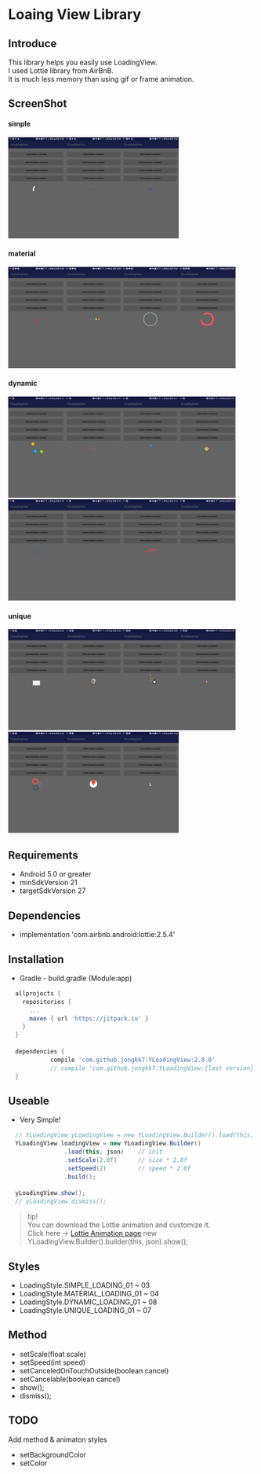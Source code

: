 # Loaing View Library

## Introduce
This library helps you easily use LoadingView.<br>
I used Lottie library from AirBnB.<br>
It is much less memory than using gif or frame animation.<br>

## ScreenShot
#### simple
<img src="/res/load_video/video_simple_01.gif" alt="Drawing" width= "23%"/><img src="/res/load_video/video_simple_02.gif" alt="Drawing" width= "23%"/><img src="/res/load_video/video_simple_03.gif" alt="Drawing" width= "23%"/>

#### material
<img src="/res/load_video/video_material_01.gif" alt="Drawing" width= "23%"/><img src="/res/load_video/video_material_02.gif" alt="Drawing" width= "23%"/><img src="/res/load_video/video_material_03.gif" alt="Drawing" width= "23%"/><img src="/res/load_video/video_material_04.gif" alt="Drawing" width= "23%"/>

#### dynamic
<img src="/res/load_video/video_dynamic_01.gif" alt="Drawing" width= "23%"/><img src="/res/load_video/video_dynamic_02.gif" alt="Drawing" width= "23%"/><img src="/res/load_video/video_dynamic_03.gif" alt="Drawing" width= "23%"/><img src="/res/load_video/video_dynamic_04.gif" alt="Drawing" width= "23%"/><img src="/res/load_video/video_dynamic_05.gif" alt="Drawing" width= "23%"/><img src="/res/load_video/video_dynamic_06.gif" alt="Drawing" width= "23%"/><img src="/res/load_video/video_dynamic_07.gif" alt="Drawing" width= "23%"/><img src="/res/load_video/video_dynamic_08.gif" alt="Drawing" width= "23%"/>


#### unique
<img src="/res/load_video/video_unique_01.gif" alt="Drawing" width= "23%"/><img src="/res/load_video/video_unique_02.gif" alt="Drawing" width= "23%"/><img src="/res/load_video/video_unique_03.gif" alt="Drawing" width= "23%"/><img src="/res/load_video/video_unique_04.gif" alt="Drawing" width= "23%"/><img src="/res/load_video/video_unique_05.gif" alt="Drawing" width= "23%"/><img src="/res/load_video/video_unique_06.gif" alt="Drawing" width= "23%"/><img src="/res/load_video/video_unique_07.gif" alt="Drawing" width= "23%"/>


## Requirements
+ Android 5.0 or greater
+ minSdkVersion 21
+ targetSdkVersion 27

## Dependencies
+ implementation 'com.airbnb.android:lottie:2.5.4'

## Installation
+ Gradle - build.gradle (Module:app) <br>
``` gradle
  allprojects {
    repositories {
      ...
      maven { url 'https://jitpack.io' }
    }
  }

  dependencies {
  	        compile 'com.github.jongkk7:YLoadingView:2.0.0'
            // compile 'com.github.jongkk7:YLoadingView:{last version}'
  }
```

## Useable
+ Very Simple! <br>
``` java
  // YLoadingView yLoadingView = new YLoadingView.Builder().load(this, LoadingStyle.SIMPLE_LOADING_01).build();
  YLoadingView loadingView = new YLoadingView.Builder()
                .load(this, json)    // init
                .setScale(2.0f)      // size * 2.0f
                .setSpeed(2)         // speed * 2.0f
                .build();

  yLoadingView.show();
  // yLoadingView.dismiss();
```
> tip!<br>
> You can download the Lottie animation and customize it.<br>
> Click here -> [Lottie Animation page](https://www.lottiefiles.com/popular)
> new YLoadingView.Builder().builder(this, json).show();

## Styles
+ LoadingStyle.SIMPLE_LOADING_01 ~ 03<br>
+ LoadingStyle.MATERIAL_LOADING_01 ~ 04<br>
+ LoadingStyle.DYNAMIC_LOADING_01 ~ 08<br>
+ LoadingStyle.UNIQUE_LOADING_01 ~ 07<br>

## Method
+ setScale(float scale)
+ setSpeed(int speed)
+ setCanceledOnTouchOutside(boolean cancel)
+ setCancelable(boolean cancel)
+ show();
+ dismiss();

## TODO
Add method & animaton styles
+ setBackgroundColor
+ setColor
